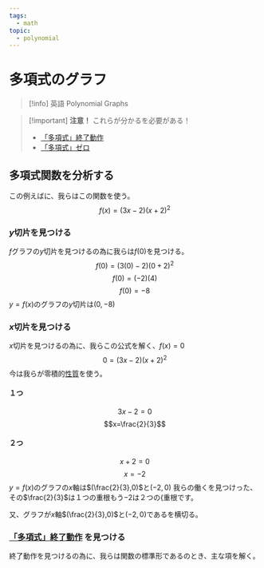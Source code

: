 ```yaml
---
tags:
  - math
topic:
  - polynomial
---
```


# 多項式のグラフ

> [!info] 英語
> Polynomial Graphs

> [!important] **注意！**
> これらが分かるを必要がある！
>
> - [「多項式」終了動作](20230515-「多項式」終了動作)
> - [「多項式」ゼロ](20230515-「多項式」ゼロ)

## 多項式関数を分析する

この例えばに、我らはこの関数を使う。
$$f(x)=(3x-2)(x+2)^2$$

### $y$切片を見つける

$f$グラフの$y$切片を見つけるの為に我らは$f(0)$を見つける。
$$
f(0)=(3(0)-2)(0+2)^2
$$
$$
f(0)=(-2)(4)
$$
$$
f(0)=-8
$$
$y=f(x)$のグラフの$y$切片は$(0,-8)$

### $x$切片を見つける

$x$切片を見つけるの為に、我らこの公式を解く、$f(x)=0$
$$
0=(3x-2)(x+2)^2
$$
今は我らが零積的[性質](<>)を使う。

#### １つ

$$3x-2=0$$
$$x=\frac{2}{3}$$

#### ２つ

$$x+2=0$$
$$x=-2$$
$y=f(x)$のグラフの$x$軸は$(\frac{2}{3},0)$と$(-2,0)$
我らの働くを見つけった、その$\frac{2}{3}$は１つの重根もう$-2$は２つの{重根です。

又、グラフが$x$軸$(\frac{2}{3},0)$と$(-2,0)$であるを横切る。

### [「多項式」終了動作](20230515-%E3%80%8C%E5%A4%9A%E9%A0%85%E5%BC%8F%E3%80%8D%E7%B5%82%E4%BA%86%E5%8B%95%E4%BD%9C.md) を見つける

終了動作を見つけるの為に、我らは関数の標準形であるのとき、主な項を解く。
